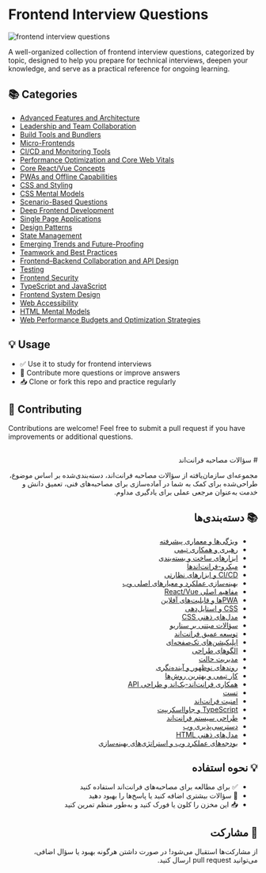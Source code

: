 # Frontend Interview Questions

![frontend interview questions](./banner.png "frontend interview questions")

A well-organized collection of frontend interview questions, categorized by topic, designed to help you prepare for technical interviews, deepen your knowledge, and serve as a practical reference for ongoing learning.

## 📚 Categories

- [Advanced Features and Architecture](./advanced-features-and-architecture/questions.md)
- [Leadership and Team Collaboration](./leadership-and-team-collaboration/questions.md)
- [Build Tools and Bundlers](./build-tools-and-bundlers/questions.md)
- [Micro-Frontends](./micro-frontends/questions.md)
- [CI/CD and Monitoring Tools](./ci-cd-and-monitoring-tools/questions.md)
- [Performance Optimization and Core Web Vitals](./performance-optimization-and-core-web-vitals/questions.md)
- [Core React/Vue Concepts](./core-react-vue-concepts/questions.md)
- [PWAs and Offline Capabilities](./pwas-and-offline-capabilities/questions.md)
- [CSS and Styling](./css-and-styling/questions.md)
- [CSS Mental Models](./css-mental-models/questions.md)
- [Scenario-Based Questions](./scenario-based-questions/questions.md)
- [Deep Frontend Development](./deep-frontend-development/questions.md)
- [Single Page Applications](./single-page-applications/questions.md)
- [Design Patterns](./design-patterns/questions.md)
- [State Management](./state-management/questions.md)
- [Emerging Trends and Future-Proofing](./emerging-trends-and-future-proofing/questions.md)
- [Teamwork and Best Practices](./teamwork-and-best-practices/questions.md)
- [Frontend–Backend Collaboration and API Design](./frontend-backend-collaboration-and-api-design/questions.md)
- [Testing](./testing/questions.md)
- [Frontend Security](./frontend-security/questions.md)
- [TypeScript and JavaScript](./typescript-and-javascript/questions.md)
- [Frontend System Design](./frontend-system-design/questions.md)
- [Web Accessibility](./web-accessibility/questions.md)
- [HTML Mental Models](./html-mental-models/questions.md)
- [Web Performance Budgets and Optimization Strategies](./web-performance-budgets-and-optimization-strategies/questions.md)

## 💡 Usage

- ✅ Use it to study for frontend interviews
- 🔁 Contribute more questions or improve answers
- 📥 Clone or fork this repo and practice regularly

## 🙌 Contributing

Contributions are welcome! Feel free to submit a pull request if you have improvements or additional questions.

##
<div dir="rtl">
# سؤالات مصاحبه فرانت‌اند

مجموعه‌ای سازمان‌یافته از سؤالات مصاحبه فرانت‌اند، دسته‌بندی‌شده بر اساس موضوع، طراحی‌شده برای کمک به شما در آماده‌سازی برای مصاحبه‌های فنی، تعمیق دانش و خدمت به‌عنوان مرجعی عملی برای یادگیری مداوم.

## 📚 دسته‌بندی‌ها

- [ویژگی‌ها و معماری پیشرفته](./persian/advanced-features-and-architecture/questions.md)
- [رهبری و همکاری تیمی](./persian/leadership-and-team-collaboration/questions.md)
- [ابزارهای ساخت و بسته‌بندی](./persian/build-tools-and-bundlers/questions.md)
- [میکرو-فرانت‌اندها](./persian/micro-frontends/questions.md)
- [CI/CD و ابزارهای نظارتی](./persian/ci-cd-and-monitoring-tools/questions.md)
- [بهینه‌سازی عملکرد و معیارهای اصلی وب](./persian/performance-optimization-and-core-web-vitals/questions.md)
- [مفاهیم اصلی React/Vue](./persian/core-react-vue-concepts/questions.md)
- [PWAها و قابلیت‌های آفلاین](./persian/pwas-and-offline-capabilities/questions.md)
- [CSS و استایل‌دهی](./persian/css-and-styling/questions.md)
- [مدل‌های ذهنی CSS](./persian/css-mental-models/questions.md)
- [سؤالات مبتنی بر سناریو](./persian/scenario-based-questions/questions.md)
- [توسعه عمیق فرانت‌اند](./persian/deep-frontend-development/questions.md)
- [اپلیکیشن‌های تک‌صفحه‌ای](./persian/single-page-applications/questions.md)
- [الگوهای طراحی](./persian/design-patterns/questions.md)
- [مدیریت حالت](./persian/state-management/questions.md)
- [روندهای نوظهور و آینده‌نگری](./persian/emerging-trends-and-future-proofing/questions.md)
- [کار تیمی و بهترین روش‌ها](./persian/teamwork-and-best-practices/questions.md)
- [همکاری فرانت‌اند-بک‌اند و طراحی API](./persian/frontend-backend-collaboration-and-api-design/questions.md)
- [تست](./persian/testing/questions.md)
- [امنیت فرانت‌اند](./persian/frontend-security/questions.md)
- [TypeScript و جاوااسکریپت](./persian/typescript-and-javascript/questions.md)
- [طراحی سیستم فرانت‌اند](./persian/frontend-system-design/questions.md)
- [دسترسی‌پذیری وب](./persian/web-accessibility/questions.md)
- [مدل‌های ذهنی HTML](./persian/html-mental-models/questions.md)
- [بودجه‌های عملکرد وب و استراتژی‌های بهینه‌سازی](./persian/web-performance-budgets-and-optimization-strategies/questions.md)

## 💡 نحوه استفاده

- ✅ برای مطالعه برای مصاحبه‌های فرانت‌اند استفاده کنید
- 🔁 سؤالات بیشتری اضافه کنید یا پاسخ‌ها را بهبود دهید
- 📥 این مخزن را کلون یا فورک کنید و به‌طور منظم تمرین کنید

## 🙌 مشارکت

از مشارکت‌ها استقبال می‌شود! در صورت داشتن هرگونه بهبود یا سؤال اضافی، می‌توانید pull request ارسال کنید.
</div>
